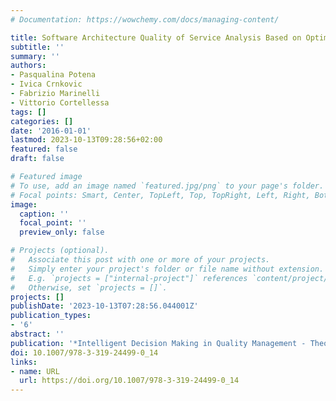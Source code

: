 ```yaml
---
# Documentation: https://wowchemy.com/docs/managing-content/

title: Software Architecture Quality of Service Analysis Based on Optimization Models
subtitle: ''
summary: ''
authors:
- Pasqualina Potena
- Ivica Crnkovic
- Fabrizio Marinelli
- Vittorio Cortellessa
tags: []
categories: []
date: '2016-01-01'
lastmod: 2023-10-13T09:28:56+02:00
featured: false
draft: false

# Featured image
# To use, add an image named `featured.jpg/png` to your page's folder.
# Focal points: Smart, Center, TopLeft, Top, TopRight, Left, Right, BottomLeft, Bottom, BottomRight.
image:
  caption: ''
  focal_point: ''
  preview_only: false

# Projects (optional).
#   Associate this post with one or more of your projects.
#   Simply enter your project's folder or file name without extension.
#   E.g. `projects = ["internal-project"]` references `content/project/deep-learning/index.md`.
#   Otherwise, set `projects = []`.
projects: []
publishDate: '2023-10-13T07:28:56.044001Z'
publication_types:
- '6'
abstract: ''
publication: '*Intelligent Decision Making in Quality Management - Theory and Applications*'
doi: 10.1007/978-3-319-24499-0_14
links:
- name: URL
  url: https://doi.org/10.1007/978-3-319-24499-0_14
---
```

